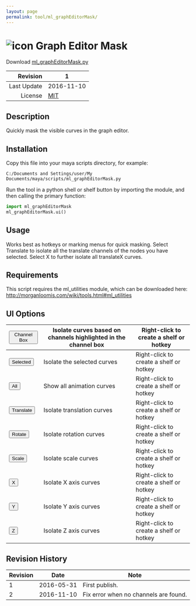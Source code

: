 ```yaml
---
layout: page
permalink: tool/ml_graphEditorMask/
---
```


# ![icon](https://raw.githubusercontent.com/morganloomis/ml_tools/master/icons//ml_graphEditorMask.png) Graph Editor Mask
Download [ml_graphEditorMask.py](https://raw.githubusercontent.com/morganloomis/ml_tools/master/ml_graphEditorMask.py)

| Revision | 1 |
|---:|---|
| Last Update | 2016-11-10 |
| License | [MIT](https://opensource.org/licenses/MIT) |

## Description

 Quickly mask the visible curves in the graph editor.

## Installation

Copy this file into your maya scripts directory, for example:

`C:/Documents and Settings/user/My Documents/maya/scripts/ml_graphEditorMask.py`

Run the tool in a python shell or shelf button by importing the module, 
and then calling the primary function:

```python
import ml_graphEditorMask
ml_graphEditorMask.ui()
```

## Usage

 Works best as hotkeys or marking menus for quick masking. Select Translate to isolate all the translate channels of the nodes you have selected. Select X to further isolate all translateX curves.

## Requirements

 This script requires the ml_utilities module, which can be downloaded here: http://morganloomis.com/wiki/tools.html#ml_utilities

## UI Options


|<button type="button">Channel Box</button>|Isolate curves based on channels highlighted in the channel box|Right-click to create a shelf or hotkey|
|---|---|---|
|<button type="button">Selected</button>|Isolate the selected curves|Right-click to create a shelf or hotkey|
|<button type="button">All</button>|Show all animation curves|Right-click to create a shelf or hotkey|
|<button type="button">Translate</button>|Isolate translation curves|Right-click to create a shelf or hotkey|
|<button type="button">Rotate</button>|Isolate rotation curves|Right-click to create a shelf or hotkey|
|<button type="button">Scale</button>|Isolate scale curves|Right-click to create a shelf or hotkey|
|<button type="button">X</button>|Isolate X axis curves|Right-click to create a shelf or hotkey|
|<button type="button">Y</button>|Isolate Y axis curves|Right-click to create a shelf or hotkey|
|<button type="button">Z</button>|Isolate Z axis curves|Right-click to create a shelf or hotkey|

## Revision History

| Revision | Date | Note|
|---|---|---|
|1|2016-05-31|First publish.|
|2|2016-11-10|Fix error when no channels are found.|
